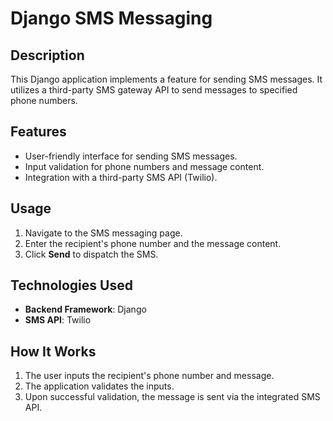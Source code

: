 # Django SMS Messaging

## Description
This Django application implements a feature for sending SMS messages. It utilizes a third-party SMS gateway API to send messages to specified phone numbers.

## Features
- User-friendly interface for sending SMS messages.
- Input validation for phone numbers and message content.
- Integration with a third-party SMS API (Twilio).

## Usage
1. Navigate to the SMS messaging page.
2. Enter the recipient's phone number and the message content.
3. Click **Send** to dispatch the SMS.

## Technologies Used
- **Backend Framework**: Django
- **SMS API**: Twilio

## How It Works
1. The user inputs the recipient's phone number and message.
2. The application validates the inputs.
3. Upon successful validation, the message is sent via the integrated SMS API.
